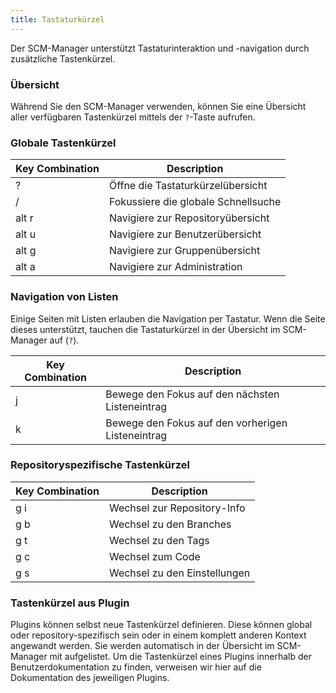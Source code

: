 ```yaml
---
title: Tastaturkürzel
---
```

Der SCM-Manager unterstützt Tastaturinteraktion und -navigation durch zusätzliche Tastenkürzel.

### Übersicht

Während Sie den SCM-Manager verwenden, können Sie eine Übersicht aller
verfügbaren Tastenkürzel mittels der `?`-Taste aufrufen.

### Globale Tastenkürzel

| Key Combination | Description                         |
|-----------------|-------------------------------------|
| ?               | Öffne die Tastaturkürzelübersicht   |
| /               | Fokussiere die globale Schnellsuche |
| alt r           | Navigiere zur Repositoryübersicht   |
| alt u           | Navigiere zur Benutzerübersicht     |
| alt g           | Navigiere zur Gruppenübersicht      |
| alt a           | Navigiere zur Administration        |

### Navigation von Listen

Einige Seiten mit Listen erlauben die Navigation per Tastatur.
Wenn die Seite dieses unterstützt, tauchen die Tastaturkürzel in der Übersicht im SCM-Manager
auf (`?`).

| Key Combination | Description                                       |
|-----------------|---------------------------------------------------|
| j               | Bewege den Fokus auf den nächsten Listeneintrag   |
| k               | Bewege den Fokus auf den vorherigen Listeneintrag |

### Repositoryspezifische Tastenkürzel

| Key Combination | Description                  |
|-----------------|------------------------------|
| g i             | Wechsel zur Repository-Info  |
| g b             | Wechsel zu den Branches      |
| g t             | Wechsel zu den Tags          |
| g c             | Wechsel zum Code             |
| g s             | Wechsel zu den Einstellungen |

### Tastenkürzel aus Plugin

Plugins können selbst neue Tastenkürzel definieren.
Diese können global oder repository-spezifisch sein oder in einem komplett anderen Kontext angewandt werden.
Sie werden automatisch in der Übersicht im SCM-Manager mit aufgelistet.
Um die Tastenkürzel eines Plugins innerhalb der Benutzerdokumentation zu finden, verweisen wir hier auf die
Dokumentation des jeweiligen Plugins.
